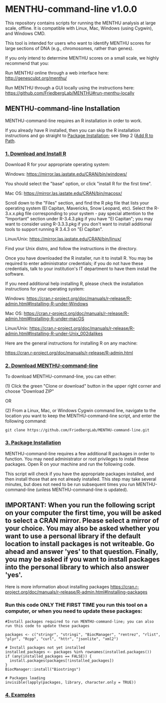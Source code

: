 # MENTHU-command-line v1.0.0

This repository contains scripts for running the MENTHU analysis at large scale, offline. It is compatible with Linux, Mac, Windows (using Cygwin), and Windows CMD.

This tool is intended for users who want to identify MENTHU scores for large sections of DNA (e.g., chromosomes, rather than genes).

If you only intend to determine MENTHU scores on a small scale, we highly recommend that you:

Run MENTHU online through a web interface here: http://genesculpt.org/menthu/

Run MENTHU through a GUI locally using the instructions here: https://github.com/FriedbergLab/MENTHU#run-menthu-locally

## MENTHU-command-line Installation
MENTHU-command-line requires an R installation in order to work. 

If you already have R installed, then you can skip the R installation instructions and go straight to [Package Installation](https://github.com/FriedbergLab/MENTHU-command-line#package-installation); see Step 2 ([Add R to Path](https://github.com/FriedbergLab/MENTHU-command-line#add-r-to-path).


### [1. Download and Install R](#1-download-and-install-r)

Download R for your appropriate operating system:

Windows: https://mirror.las.iastate.edu/CRAN/bin/windows/

You should select the "base" option, or click "install R for the first time".
 

Mac OS: https://mirror.las.iastate.edu/CRAN/bin/macosx/

Scroll down to the "Files" section, and find the R pkg file that lists your operating system (El Capitan, Mavericks, Snow Leopard, etc). Select the R-3.x.x.pkg file corresponding to your system - pay special attention to the "Important" section under R-3.4.3.pkg if you have "El Capitan"; you may want to consider using R-3.3.3.pkg if you don't want to install additional tools to support running R 3.4.3 on "El Capitan".


Linux/Unix: https://mirror.las.iastate.edu/CRAN/bin/linux/

Find your Unix distro, and follow the instructions in the directory.
 

Once you have downloaded the R installer, run it to install R. You may be required to enter administrator credentials; if you do not have these credentials, talk to your institution's IT department to have them install the software.


If you need additional help installing R, please check the installation instructions for your operating system:

Windows:    https://cran.r-project.org/doc/manuals/r-release/R-admin.html#Installing-R-under-Windows

Mac OS:     https://cran.r-project.org/doc/manuals/r-release/R-admin.html#Installing-R-under-macOS

Linux/Unix: https://cran.r-project.org/doc/manuals/r-release/R-admin.html#Installing-R-under-Unix_002dalikes

Here are the general instructions for installing R on any machine:

https://cran.r-project.org/doc/manuals/r-release/R-admin.html

<!---

### [2. Add R to PATH](#add-r-to-path)
MENTHU-command-line requires that the path to the R executable/binary be present in the environment PATH variable.
You can check if R is installed in your PATH with the following command (on Linux, Mac, Windows CMD, and Windows Cygwin):

```
R --version
```
If R is in your path, you will receive a message that looks a lot like below:

```
R version 3.4.4 <2018-03-15> -- "Someone to Lean On"
Copyright <C> 2018 THe R Foundation for Statistical Computing
```

You can then go directly to [Package Installation](https://github.com/FriedbergLab/MENTHU-command-line#package-installation).

If you receive ```-bash: R: command not found"``` on Unix/Cygwin or ```"'R' is not recognized as an internal or external command, operable program or batch file```, then R is not in your PATH, and you should follow the instructions below.

Replace [text in brackets] with the specified information for your system.

Linux:
```
export PATH="[/path/to/R/]:$PATH"
```

Mac:
```
export PATH="[/path/to/R/]:$PATH"
```

Windows, CMD:
```
setx path "%path%;[\path\to\R\]"
```

Windows, Cygwin:
```
export PATH="[/path/to/R/]:$PATH"
```
-->
### [2. Download MENTHU-command-line](#download-mcl)

To download MENTHU-command-line, you can either:

(1) Click the green "Clone or download" button in the upper right corner and choose "Download ZIP"

OR

(2) From a Linux, Mac, or Windows Cygwin command line, navigate to the location you want to keep the MENTHU-command-line script, and enter the following command:

```
git clone https://github.com/FriedbergLab/MENTHU-command-line.git
```
### [3. Package Installation](#package-installation)
MENTHU-command-line requires a few additional R packages in order to function. You may need administrator or root privileges to install these packages. Open R on your machine and run the following code.

This script will check if you have the appropriate packages installed, and then install those that are not already installed. This step may take several minutes, but does not need to be run subsequent times you run MENTHU-command-line (unless MENTHU-command-line is updated).

## IMPORTANT: When you run the following script on your computer the first time, you will be asked to select a CRAN mirror. Please select a mirror of your choice. You may also be asked whether you want to use a personal library if the default location to install packages is not writeable. Go ahead and answer 'yes' to that question. Finally, you may be asked if you want to install packages into the personal library to which also answer 'yes'.

Here is more information about installing packages https://cran.r-project.org/doc/manuals/r-release/R-admin.html#Installing-packages

### Run this code ONLY THE FIRST TIME you run this tool on a computer, or when you need to update these packages:

```
#Install packages required to run MENTHU-command-line; you can also run this code to update these packages

packages <- c("stringr", "stringi", "BiocManager", "rentrez", "rlist", "plyr", "Rcpp", "curl", "httr", "jsonlite", "xml2")

# Install packages not yet installed
installed_packages <- packages %in% rownames(installed.packages())
if (any(installed_packages == FALSE)) {
  install.packages(packages[!installed_packages])
}
BiocManager::install("Biostrings")

# Packages loading
invisible(lapply(packages, library, character.only = TRUE))
```
<!---
### [3. Package Installation](#package-installation)
MENTHU-command-line requires a few additional R packages in order to function. You may need administrator or root privileges to install these packages.

MENTHU-command-line includes a script, packageInstaller.R, to perform easy 1-step installation of the needed R packages.

Use the following command the FIRST TIME you run MENTHU-command-line:

```
Rscript packageInstaller.R
```

This script will check if you have the appropriate packages installed, and then install them. This step may take several minutes, but does not need to be run subsequent times you run MENTHU-command-line (unless MENTHU-command-line is updated).
-->

### [4. Examples](#examples)


<!---
### [5. Updating MENTHU-command-line](#updating)
We will update the MENTHU-command-line code as needed (and there are a few additional convenience features under development.) Check the changelog for update information.

To update from the command line, navigate into the directory containing your MENTHU-command-line scripts, and use the following command:

```
git pull origin master
```

Otherwise you will need to re-download the zip file as in [Download MENTU-command-line](#download-mcl).

You should also re-run the packageInstaller.R script, in case new packages are now required.
-->
